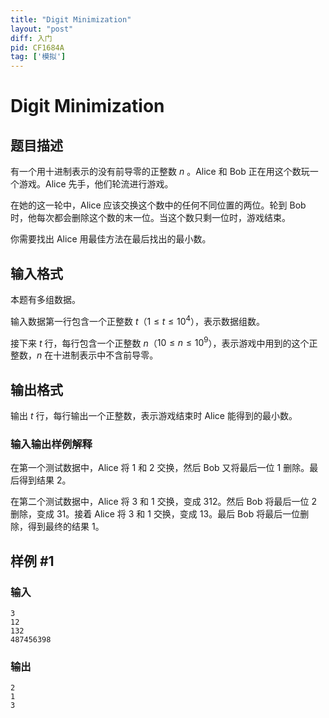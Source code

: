 ```yaml
---
title: "Digit Minimization"
layout: "post"
diff: 入门
pid: CF1684A
tag: ['模拟']
---
```


# Digit Minimization

## 题目描述

有一个用十进制表示的没有前导零的正整数 $n$ 。Alice 和 Bob 正在用这个数玩一个游戏。Alice 先手，他们轮流进行游戏。

在她的这一轮中，Alice 应该交换这个数中的任何不同位置的两位。轮到 Bob 时，他每次都会删除这个数的末一位。当这个数只剩一位时，游戏结束。

你需要找出 Alice 用最佳方法在最后找出的最小数。

## 输入格式

本题有多组数据。

输入数据第一行包含一个正整数 $t$（$1 \le t \le 10^4$），表示数据组数。

接下来 $t$ 行，每行包含一个正整数 $n$（$10 \le n \le 10^9$），表示游戏中用到的这个正整数，$n$ 在十进制表示中不含前导零。

## 输出格式

输出 $t$ 行，每行输出一个正整数，表示游戏结束时 Alice 能得到的最小数。

### 输入输出样例解释

在第一个测试数据中，Alice 将 $1$ 和 $2$ 交换，然后 Bob 又将最后一位 $1$ 删除。最后得到结果 $2$。

在第二个测试数据中，Alice 将 $3$ 和 $1$ 交换，变成 $312$。然后 Bob 将最后一位 $2$ 删除，变成 $31$。接着 Alice 将 $3$ 和 $1$ 交换，变成 $13$。最后 Bob 将最后一位删除，得到最终的结果 $1$。

## 样例 #1

### 输入

```
3
12
132
487456398
```

### 输出

```
2
1
3
```

